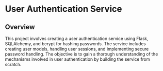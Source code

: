 # User Authentication Service

## Overview

This project involves creating a user authentication service using Flask, SQLAlchemy, and bcrypt for hashing passwords. The service includes creating user models, handling user sessions, and implementing secure password handling. The objective is to gain a thorough understanding of the mechanisms involved in user authentication by building the service from scratch.


